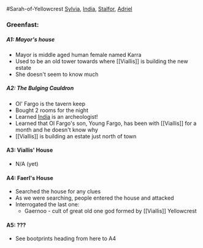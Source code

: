 #Sarah-of-Yellowcrest
[Sylvia](PCs/Past/Sylvia.md), [India](PCs/Current/India.md), [Stalfor](PCs/Current/Stalfor.md), [Adriel](PCs/Current/Adriel.md)
### Greenfast:
##### A1: Mayor's house
- Mayor is middle aged human female named Karra
- Used to be an old tower towards where [[Viallis]] is building the new estate
- She doesn't seem to know much

##### A2: The Bulging Cauldron
- Ol' Fargo is the tavern keep
- Bought 2 rooms for the night
- Learned [India](PCs/Current/India.md) is an archeologist!
- Learned that Ol Fargo's son, Young Fargo, has been with [[Viallis]] for a month and he doesn't know why
- [[Viallis]] is building an estate just north of town

#### A3: Viallis' House
- N/A (yet)

#### A4: Faerl's House
- Searched the house for any clues
- As we were searching, people entered the house and attacked
- Interrogated the last one:
	- Gaernoo - cult of great old one god formed by [[Viallis]] Yellowcrest

#### A5: ???
- See bootprints heading from here to A4